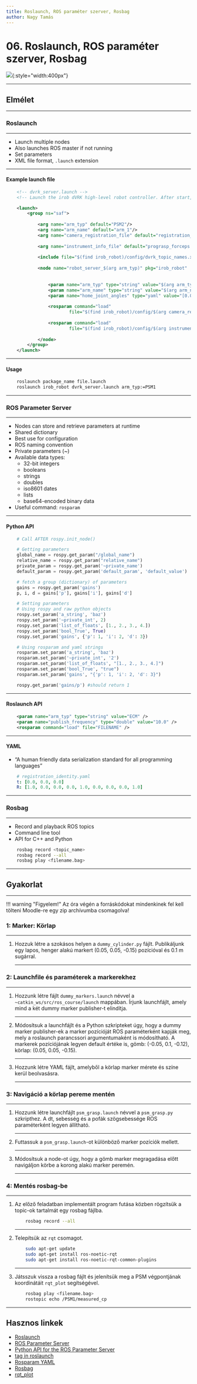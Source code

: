 ```yaml
---
title: Roslaunch, ROS paraméter szerver, Rosbag
author: Nagy Tamás
---
```


# 06. Roslaunch, ROS paraméter szerver, Rosbag

![](img/under_construction.png){:style="width:400px"}

---


## Elmélet



---

### Roslaunch

---

- Launch multiple nodes
- Also launches ROS master if not running
- Set parameters
- XML file format, `.launch` extension

---

#### Example launch file


```xml
    <!-- dvrk_server.launch -->
    <!-- Launch the irob dVRK high-level robot controller. After start, it will wait for irob_msgs/Robot actions -->

    <launch>
        <group ns="saf">
  
            <arg name="arm_typ" default="PSM2"/>
	        <arg name="arm_name" default="arm_1"/>
	        <arg name="camera_registration_file" default="registration_psm1.yaml"/>
		
	        <arg name="instrument_info_file" default="prograsp_forceps.yaml"/>
	
            <include file="$(find irob_robot)/config/dvrk_topic_names.xml" /> 
  	
	        <node name="robot_server_$(arg arm_typ)" pkg="irob_robot"  type="robot_server_dvrk"
	                                                                             output="screen">
  		
  	            <param name="arm_typ" type="string" value="$(arg arm_typ)" />
	            <param name="arm_name" type="string" value="$(arg arm_name)" />
                <param name="home_joint_angles" type="yaml" value="[0.0, 0.0, 0.0, 0.0, 0.0, 0.0]" />
				
	            <rosparam command="load" 
	                    file="$(find irob_robot)/config/$(arg camera_registration_file)"/>
				
	            <rosparam command="load" 
	                    file="$(find irob_robot)/config/$(arg instrument_info_file)"/>
				
	        </node>
        </group>
    </launch>
```

---

#### Usage


```bash
    roslaunch package_name file.launch
    roslaunch irob_robot dvrk_server.launch arm_typ:=PSM1
```

---

### ROS Parameter Server

---

- Nodes can store and retrieve parameters at runtime
- Shared dictionary
- Best use for configuration
- ROS naming convention
- Private parameters (~)
- Available data types:
    - 32-bit integers
    - booleans
    - strings
    - doubles
    - iso8601 dates
    - lists
    - base64-encoded binary data 
- Useful command: `rosparam`

---

#### Python API

```python
    # Call AFTER rospy.init_node()

    # Getting parameters
    global_name = rospy.get_param("/global_name")
    relative_name = rospy.get_param("relative_name")
    private_param = rospy.get_param('~private_name')
    default_param = rospy.get_param('default_param', 'default_value')

    # fetch a group (dictionary) of parameters
    gains = rospy.get_param('gains')
    p, i, d = gains['p'], gains['i'], gains['d']

    # Setting parameters
    # Using rospy and raw python objects
    rospy.set_param('a_string', 'baz')
    rospy.set_param('~private_int', 2)
    rospy.set_param('list_of_floats', [1., 2., 3., 4.])
    rospy.set_param('bool_True', True)
    rospy.set_param('gains', {'p': 1, 'i': 2, 'd': 3})

    # Using rosparam and yaml strings
    rosparam.set_param('a_string', 'baz')
    rosparam.set_param('~private_int', '2')
    rosparam.set_param('list_of_floats', "[1., 2., 3., 4.]")
    rosparam.set_param('bool_True', "true")
    rosparam.set_param('gains', "{'p': 1, 'i': 2, 'd': 3}")

    rospy.get_param('gains/p') #should return 1
```

---

#### Roslaunch API

```xml
    <param name="arm_typ" type="string" value="ECM" />
    <param name="publish_frequency" type="double" value="10.0" />
    <rosparam command="load" file="FILENAME" />
```

---

#### YAML

- “A human friendly data serialization standard for all programming languages”

```yaml
    # registration_identity.yaml
    t: [0.0, 0.0, 0.0]
    R: [1.0, 0.0, 0.0, 0.0, 1.0, 0.0, 0.0, 0.0, 1.0]
```

---

### Rosbag

---

- Record and playback ROS topics
- Command line tool
- API for C++ and Python

```bash
    rosbag record <topic_name>
    rosbag record --all
    rosbag play <filename.bag>
```



---

## Gyakorlat

---


!!! warning "Figyelem!"
    Az óra végén a forráskódokat mindenkinek fel kell tölteni Moodle-re egy zip archívumba csomagolva!


### 1: Marker: Körlap

---

1. Hozzuk létre a szokásos helyen a `dummy_cylinder.py` fájlt. Publikáljunk egy lapos, henger alakú markert (0.05, 0.05, -0.15) pozícióval és 0.1 m sugárral.

    ---
    
### 2: Launchfile és paraméterek a markerekhez

---

1. Hozzunk létre fájlt `dummy_markers.launch` névvel a `~catkin_ws/src/ros_course/launch` mappában. Írjunk launchfájlt, amely mind a két dummy marker publisher-t elindítja.

    ---

2. Módosítsuk a launchfájlt és a Python szkripteket úgy, hogy a dummy marker publisher-ek a marker pozícióját ROS paraméterként kapják meg, mely a roslaunch parancssori argumentumaként is módosítható. A markerek pozíciójának legyen default értéke is, gömb: (-0.05, 0.1, -0.12), körlap: (0.05, 0.05, -0.15).

    ---

3. Hozzunk létre YAML fájlt, amelyből a körlap marker mérete és színe kerül beolvasásra.

    ---
    
    
### 3: Navigáció a körlap pereme mentén

---

1. Hozzunk létre launchfájlt `psm_grasp.launch` névvel a `psm_grasp.py` szkripthez. A dt, sebesség és a pofák szögsebessége ROS paraméterként legyen állítható.

    ---
    
2. Futtassuk a `psm_grasp.launch`-ot különböző marker pozíciók mellett.

    ---
    
3. Módosítsuk a node-ot úgy, hogy a gömb marker megragadása előtt navigáljon körbe a korong alakú marker peremén.

    ---

### 4: Mentés rosbag-be

---

1. Az előző feladatban implementált program futása közben rögzítsük a topic-ok tartalmát egy rosbag fájlba.

    ```bash
        rosbag record --all
    ```
    
    
    ---

2. Telepítsük az `rqt` csomagot.

    ```bash
        sudo apt-get update
        sudo apt-get install ros-noetic-rqt
        sudo apt-get install ros-noetic-rqt-common-plugins
    ```

    ---

4. Játsszuk vissza a rosbag fájlt és jelenítsük meg a PSM végpontjának koordinátáit `rqt_plot` segítségével.

    ```bash
        rosbag play <filename.bag>
        rostopic echo /PSM1/measured_cp
    ```


---



## Hasznos linkek
- [Roslaunch](http://wiki.ros.org/roslaunch)
- [ROS Parameter Server](http://wiki.ros.org/Parameter%20Server)
- [Python API for the ROS Parameter Server](http://wiki.ros.org/rospy/Overview/Parameter%20Server)
- [<param> tag in roslaunch](http://wiki.ros.org/roslaunch/XML/param)
- [Rosparam YAML](http://wiki.ros.org/rosparam)
- [Rosbag](http://wiki.ros.org/rosbag/Commandline)
- [rqt_plot](http://wiki.ros.org/rqt_plot)











